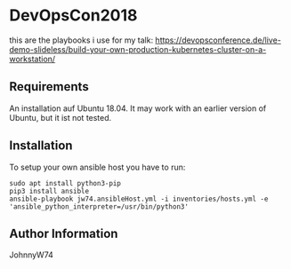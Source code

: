 DevOpsCon2018
=========

this are the playbooks i use for my talk: https://devopsconference.de/live-demo-slideless/build-your-own-production-kubernetes-cluster-on-a-workstation/

Requirements
------------

An installation auf Ubuntu 18.04. It may work with an earlier version of Ubuntu, but it ist not tested.

Installation
------------
To setup your own ansible host you have to run:
```
sudo apt install python3-pip
pip3 install ansible
ansible-playbook jw74.ansibleHost.yml -i inventories/hosts.yml -e 'ansible_python_interpreter=/usr/bin/python3'
```

Author Information
------------------

JohnnyW74
